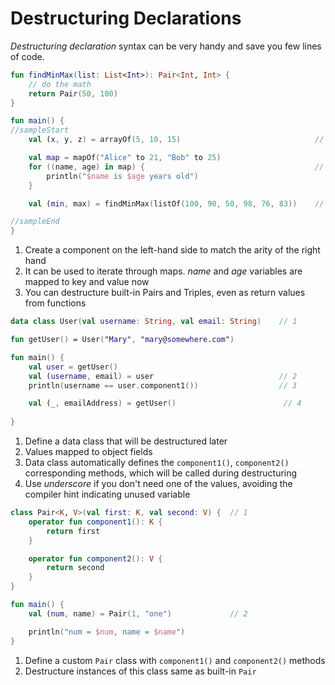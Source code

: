 # Destructuring Declarations

_Destructuring declaration_ syntax can be very handy and save you few lines of code.

<div class="language-kotlin" theme="idea">

```kotlin
fun findMinMax(list: List<Int>): Pair<Int, Int> { 
    // do the math
    return Pair(50, 100) 
}

fun main() {
//sampleStart
    val (x, y, z) = arrayOf(5, 10, 15)                              // 1

    val map = mapOf("Alice" to 21, "Bob" to 25)
    for ((name, age) in map) {                                      // 2
        println("$name is $age years old")          
    }

    val (min, max) = findMinMax(listOf(100, 90, 50, 98, 76, 83))    // 3

//sampleEnd
}
```

</div>

1. Create a component on the left-hand side to match the arity of the right hand
2. It can be used to iterate through maps. _name_ and _age_ variables are mapped to key and value now
3. You can destructure built-in Pairs and Triples, even as return values from functions

<div class="language-kotlin" theme="idea">

```kotlin
data class User(val username: String, val email: String)    // 1

fun getUser() = User("Mary", "mary@somewhere.com")

fun main() {
    val user = getUser()
    val (username, email) = user                            // 2
    println(username == user.component1())                  // 3

    val (_, emailAddress) = getUser()                        // 4
    
}
```

</div>

1. Define a data class that will be destructured later
2. Values mapped to object fields
3. Data class automatically defines the `component1()`, `component2()` corresponding methods, which will be called during destructuring
4. Use _underscore_ if you don't need one of the values, avoiding the compiler hint indicating unused variable    

<div class="language-kotlin" theme="idea">

```kotlin
class Pair<K, V>(val first: K, val second: V) {  // 1
    operator fun component1(): K {              
        return first
    }

    operator fun component2(): V {              
        return second
    }
}

fun main() {
    val (num, name) = Pair(1, "one")             // 2

    println("num = $num, name = $name")
}
```

</div>

1. Define a custom `Pair` class with `component1()` and `component2()` methods
2. Destructure instances of this class same as built-in `Pair`
